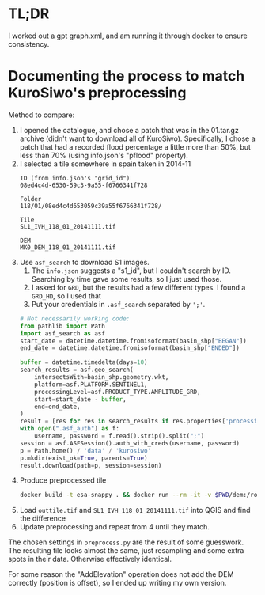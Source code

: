 # TL;DR

I worked out a gpt graph.xml, and am running it through docker to ensure consistency.

# Documenting the process to match KuroSiwo's preprocessing

Method to compare:
1. I opened the catalogue, and chose a patch that was in the 01.tar.gz archive (didn't want to download all of KuroSiwo). Specifically, I chose a patch that had a recorded flood percentage a little more than 50%, but less than 70% (using info.json's "pflood" property).
2. I selected a tile somewhere in spain taken in 2014-11
    ```
    ID (from info.json's "grid_id")
    08ed4c4d-6530-59c3-9a55-f6766341f728

    Folder
    118/01/08ed4c4d653059c39a55f6766341f728/

    Tile
    SL1_IVH_118_01_20141111.tif

    DEM
    MK0_DEM_118_01_20141111.tif
    ```
3. Use `asf_search` to download S1 images.
    1. The `info.json` suggests a "s1_id", but I couldn't search by ID. Searching by time gave some results, so I just used those.
    2. I asked for `GRD`, but the results had a few different types. I found a `GRD_HD`, so I used that
    3. Put your credentials in `.asf_search` separated by `';'`.
    ```python
    # Not necessarily working code:
    from pathlib import Path
    import asf_search as asf
    start_date = datetime.datetime.fromisoformat(basin_shp["BEGAN"])
    end_date = datetime.datetime.fromisoformat(basin_shp["ENDED"])

    buffer = datetime.timedelta(days=10)
    search_results = asf.geo_search(
        intersectsWith=basin_shp.geometry.wkt,
        platform=asf.PLATFORM.SENTINEL1,
        processingLevel=asf.PRODUCT_TYPE.AMPLITUDE_GRD,
        start=start_date - buffer,
        end=end_date,
    )
    result = [res for res in search_results if res.properties['processingLevel'] == 'GRD_HD'][0]
    with open(".asf_auth") as f:
        username, password = f.read().strip().split(";")
    session = asf.ASFSession().auth_with_creds(username, password)
    p = Path.home() / 'data' / 'kurosiwo'
    p.mkdir(exist_ok=True, parents=True)
    result.download(path=p, session=session)
    ```
4. Produce preprocessed tile
    ```bash
    docker build -t esa-snappy . && docker run --rm -it -v $PWD/dem:/root/.snap/auxdata/dem -v $PWD/Orbits:/root/.snap/auxdata/Orbits -v $HOME/data/kurosiwo:/data esa-snappy "/data/S1A_IW_GRDH_1SDV_20141111T060859_20141111T060924_003230_003BAC_3091.zip" "POLYGON ((-1.2382827033945543 41.84155753549106, -1.2382827033945543 41.856546711119194, -1.218160441030277 41.856546711119194, -1.2382827033945543 41.84155753549106))" "/data/outtile.tif"
    ```
5. Load `outtile.tif` and `SL1_IVH_118_01_20141111.tif` into QGIS and find the difference
6. Update preprocessing and repeat from 4 until they match.


The chosen settings in `preprocess.py` are the result of some guesswork. The resulting tile looks almost the same, just resampling and some extra spots in their data. Otherwise effectively identical.

For some reason the "AddElevation" operation does not add the DEM correctly (position is offset), so I ended up writing my own version.

